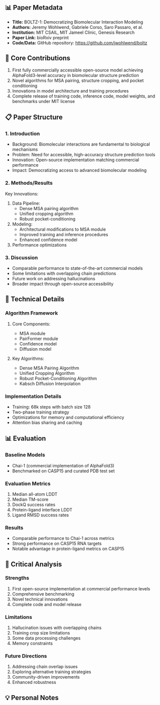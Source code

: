 ## 📊 Paper Metadata
- **Title:** BOLTZ-1: Democratizing Biomolecular Interaction Modeling
- **Authors:** Jeremy Wohlwend, Gabriele Corso, Saro Passaro, et al.
- **Institution:** MIT CSAIL, MIT Jameel Clinic, Genesis Research
- **Paper Link:** bioRxiv preprint
- **Code/Data:** GitHub repository: https://github.com/jwohlwend/boltz

## 🎯 Core Contributions
1. First fully commercially accessible open-source model achieving AlphaFold3-level accuracy in biomolecular structure prediction
2. Novel algorithms for MSA pairing, structure cropping, and pocket conditioning
3. Innovations in model architecture and training procedures
4. Complete release of training code, inference code, model weights, and benchmarks under MIT license

## 📋 Paper Structure
### 1. Introduction
- Background: Biomolecular interactions are fundamental to biological mechanisms
- Problem: Need for accessible, high-accuracy structure prediction tools
- Innovation: Open-source implementation matching commercial performance
- Impact: Democratizing access to advanced biomolecular modeling

### 2. Methods/Results
Key Innovations:
1. Data Pipeline:
   - Dense MSA pairing algorithm
   - Unified cropping algorithm
   - Robust pocket-conditioning
2. Modeling:
   - Architectural modifications to MSA module
   - Improved training and inference procedures
   - Enhanced confidence model
3. Performance optimizations

### 3. Discussion
- Comparable performance to state-of-the-art commercial models
- Some limitations with overlapping chain predictions
- Future work on addressing hallucinations
- Broader impact through open-source accessibility

## 🔬 Technical Details
### Algorithm Framework
1. Core Components:
   - MSA module
   - PairFormer module
   - Confidence model
   - Diffusion model

2. Key Algorithms:
   - Dense MSA Pairing Algorithm
   - Unified Cropping Algorithm
   - Robust Pocket-Conditioning Algorithm
   - Kabsch Diffusion Interpolation

### Implementation Details
- Training: 68k steps with batch size 128
- Two-phase training strategy
- Optimizations for memory and computational efficiency
- Attention bias sharing and caching

## 📊 Evaluation
### Baseline Models
- Chai-1 (commercial implementation of AlphaFold3)
- Benchmarked on CASP15 and curated PDB test set

### Evaluation Metrics
1. Median all-atom LDDT
2. Median TM-score
3. DockQ success rates
4. Protein-ligand interface LDDT
5. Ligand RMSD success rates

### Results
- Comparable performance to Chai-1 across metrics
- Strong performance on CASP15 RNA targets
- Notable advantage in protein-ligand metrics on CASP15

## 💭 Critical Analysis
### Strengths
1. First open-source implementation at commercial performance levels
2. Comprehensive benchmarking
3. Novel technical innovations
4. Complete code and model release

### Limitations
1. Hallucination issues with overlapping chains
2. Training crop size limitations
3. Some data processing challenges
4. Memory constraints

### Future Directions
1. Addressing chain overlap issues
2. Exploring alternative training strategies
3. Community-driven improvements
4. Enhanced robustness


## 💡 Personal Notes


